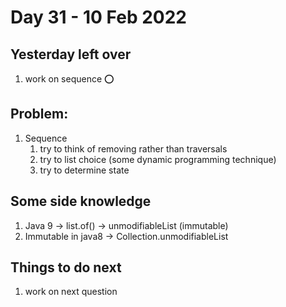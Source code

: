 # Day 31 - 10 Feb 2022

## Yesterday left over
1. work on sequence ⭕

## Problem:
1. Sequence
   1. try to think of removing rather than traversals
   2. try to list choice (some dynamic programming technique)
   3. try to determine state

## Some side knowledge
1. Java 9 -> list.of() -> unmodifiableList (immutable)
2. Immutable in java8 -> Collection.unmodifiableList

## Things to do next
1. work on next question
